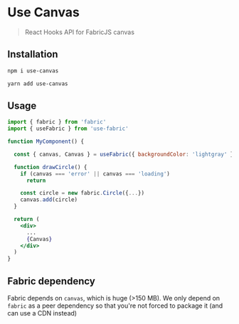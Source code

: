 # Use Canvas

> React Hooks API for FabricJS canvas

## Installation

```bash
npm i use-canvas
```

```bash
yarn add use-canvas
```

## Usage

```jsx
import { fabric } from 'fabric'
import { useFabric } from 'use-fabric'

function MyComponent() {

  const { canvas, Canvas } = useFabric({ backgroundColor: 'lightgray' }) // usual fabric.Canvas params

  function drawCircle() {
    if (canvas === 'error' || canvas === 'loading')
      return

    const circle = new fabric.Circle({...})
    canvas.add(circle)
  }

  return (
    <div>
      ...
      {Canvas}
    </div>
  )
}
```

## Fabric dependency

Fabric depends on `canvas`, which is huge (>150 MB). We only depend on `fabric` as a peer dependency so that you're not forced to package it (and can use a CDN instead)